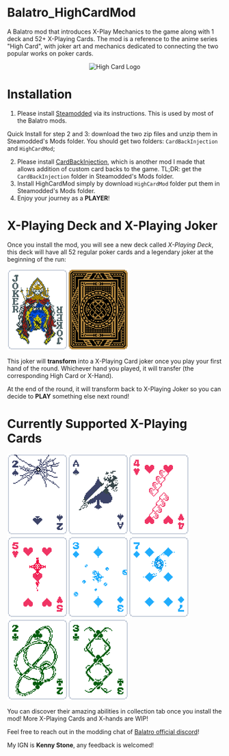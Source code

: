 # Balatro_HighCardMod
A Balatro mod that introduces X-Play Mechanics to the game along with 1 deck and 52+ X-Playing Cards. The mod is a reference to the anime series "High Card", with joker art and mechanics dedicated to connecting the two popular works on poker cards. 
<div align="center">
  <img src="https://static.wikia.nocookie.net/highcard/images/3/39/Site-community-image/revision/latest?cb=20220903022211" alt="High Card Logo" title="High Card"/>
</div>

# Installation
1. Please install [Steamodded](https://github.com/Steamopollys/Steamodded) via its instructions. This is used by most of the Balatro mods.

Quick Install for step 2 and 3: download the two zip files and unzip them in Steamodded's Mods folder. You should get two folders: `CardBackInjection` and `HighCardMod`;

2. Please install [CardBackInjection](https://github.com/Ken-Shi/Balatro_CardBackInjection), which is another mod I made that allows addition of custom card backs to the game. TL;DR: get the `CardBackInjection` folder in Steamodded's Mods folder.
3. Install HighCardMod simply by download `HighCardMod` folder put them in Steamodded's Mods folder.
4. Enjoy your journey as a **PLAYER**!

# X-Playing Deck and X-Playing Joker

Once you install the mod, you will see a new deck called *X-Playing Deck*, this deck will have all 52 regular poker cards and a legendary joker at the beginning of the run:

![X-Playing Joker](./HighCardMod/assets/2x/j_xplay.png)![X-Playing Deck](./HighCardMod/assets/2x/b_xplaying.png)

This joker will **transform** into a X-Playing Card joker once you play your first hand of the round. Whichever hand you played, it will transfer (the corresponding High Card or X-Hand). 

At the end of the round, it will transform back to X-Playing Joker so you can decide to **PLAY** something else next round! 

# Currently Supported X-Playing Cards

![Neo New Nambu](./HighCardMod/assets/2x/j_neo_new_nambu.png)![Love and Peace](./HighCardMod/assets/2x/j_love_and_peace.png)![Agent S](./HighCardMod/assets/2x/j_agent_s.png)![Calories High](./HighCardMod/assets/2x/j_calories_high.png)![Marble Rumble](./HighCardMod/assets/2x/j_marble_rumble.png)![Never No Dollars](./HighCardMod/assets/2x/j_never_no_dollars.png)![Metallical Parade](./HighCardMod/assets/2x/j_metallical_parade.png)![Green Green](./HighCardMod/assets/2x/j_green_green.png)

You can discover their amazing abilities in collection tab once you install the mod! More X-Playing Cards and X-hands are WIP! 

Feel free to reach out in the modding chat of [Balatro official discord](https://discord.com/invite/balatro)! 

My IGN is **Kenny Stone**, any feedback is welcomed! 
